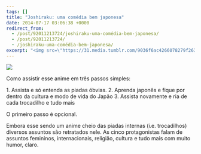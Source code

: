 ```yaml
---
tags: []
title: "Joshiraku: uma comédia bem japonesa"
date: 2014-07-17 03:06:38 +0000
redirect_from:
  - /post/92011213724/joshiraku-uma-comédia-bem-japonesa/
  - /post/92011213724/
  - /joshiraku-uma-comédia-bem-japonesa/
excerpt: "<img src=\"https://31.media.tumblr.com/9036f6ac4266078279f263011b4c0f9a/tumblr_inline_n8u5yuOYma1qju32f.png\">"
---
```


![](https://31.media.tumblr.com/9036f6ac4266078279f263011b4c0f9a/tumblr_inline_n8u5yuOYma1qju32f.png)

Como assistir esse anime em três passos simples:

1\. Assista e só entenda as piadas óbvias.
 2. Aprenda japonês e fique por dentro da cultura e modo de vida do
Japão
 3. Assista novamente e ria de cada trocadilho e tudo mais

O primeiro passo é opcional.

Embora esse sendo um anime cheio das piadas internas (i.e. trocadilhos)
diversos assuntos são retratados nele. As cinco protagonistas falam de
assuntos femininos, internacionais, religião, cultura e tudo mais com
muito humor, claro.

